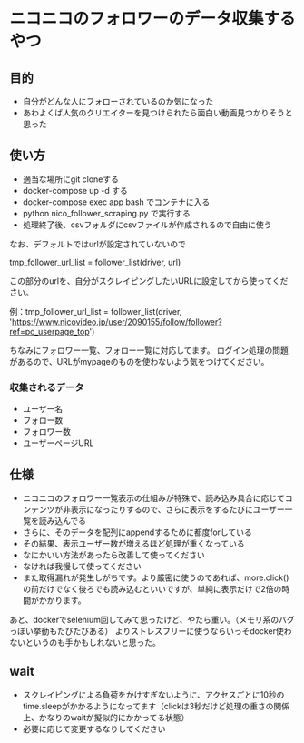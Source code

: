 # ニコニコのフォロワーのデータ収集するやつ

## 目的

- 自分がどんな人にフォローされているのか気になった
- あわよくば人気のクリエイターを見つけられたら面白い動画見つかりそうと思った

## 使い方

- 適当な場所にgit cloneする
- docker-compose up -d する
- docker-compose exec app bash でコンテナに入る
- python nico_follower_scraping.py で実行する
- 処理終了後、csvフォルダにcsvファイルが作成されるので自由に使う

なお、デフォルトではurlが設定されていないので

tmp_follower_url_list = follower_list(driver, url)

この部分のurlを、自分がスクレイピングしたいURLに設定してから使ってください。

例：tmp_follower_url_list = follower_list(driver, 'https://www.nicovideo.jp/user/2090155/follow/follower?ref=pc_userpage_top')

ちなみにフォロワー一覧、フォロー一覧に対応してます。
ログイン処理の問題があるので、URLがmypageのものを使わないよう気をつけてください。

### 収集されるデータ

- ユーザー名
- フォロー数
- フォロワー数
- ユーザーページURL

## 仕様

- ニコニコのフォロワー一覧表示の仕組みが特殊で、読み込み具合に応じてコンテンツが非表示になったりするので、さらに表示をするたびにユーザー一覧を読み込んでる
- さらに、そのデータを配列にappendするために都度forしている
- その結果、表示ユーザー数が増えるほど処理が重くなっている
- なにかいい方法があったら改善して使ってください
- なければ我慢して使ってください
- また取得漏れが発生しがちです。より厳密に使うのであれば、more.click()の前だけでなく後ろでも読み込むといいですが、単純に表示だけで2倍の時間がかかります。

あと、dockerでselenium回してみて思ったけど、やたら重い。（メモリ系のバグっぽい挙動もたびたびある）
よりストレスフリーに使うならいっそdocker使わないというのも手かもしれないと思った。

## wait

- スクレイピングによる負荷をかけすぎないように、アクセスごとに10秒のtime.sleepがかかるようになってます（clickは3秒だけど処理の重さの関係上、かなりのwaitが擬似的にかかってる状態）
- 必要に応じて変更するなりしてください
